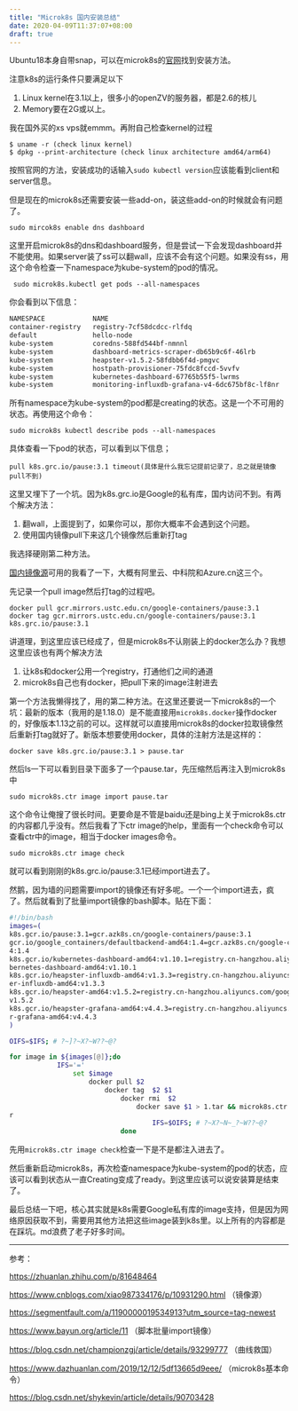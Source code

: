 ```yaml
---
title: "Microk8s 国内安装总结"
date: 2020-04-09T11:37:07+08:00
draft: true
---
```




Ubuntu18本身自带snap，可以在microk8s的[官网](https://microk8s.io/docs/)找到安装方法。

注意k8s的运行条件只要满足以下

1. Linux kernel在3.1以上，很多小的openZV的服务器，都是2.6的核儿
2. Memory要在2G或以上。

我在国外买的xs vps就emmm。再附自己检查kernel的过程

```shell
$ uname -r (check linux kernel)
$ dpkg --print-architecture (check linux architecture amd64/arm64)
```

按照官网的方法，安装成功的话输入`sudo kubectl version`应该能看到client和server信息。



但是现在的microk8s还需要安装一些add-on，装这些add-on的时候就会有问题了。

`sudo mircok8s enable dns dashboard`

这里开启microk8s的dns和dashboard服务，但是尝试一下会发现dashboard并不能使用。如果server装了ss可以翻wall，应该不会有这个问题。如果没有ss，用这个命令检查一下namespace为kube-system的pod的情况。

` sudo microk8s.kubectl get pods --all-namespaces`

你会看到以下信息：

```bash
NAMESPACE            NAME                                              READY   STATUS             RESTARTS   AGE
container-registry   registry-7cf58dcdcc-rlfdq                         1/1     Running            1          18h
default              hello-node                                        0/1     ImagePullBackOff   0          16h
kube-system          coredns-588fd544bf-nmnnl                          1/1     Creating            1          19h
kube-system          dashboard-metrics-scraper-db65b9c6f-46lrb         1/1     Creating           1          19h
kube-system          heapster-v1.5.2-58fdbb6f4d-pmgvc                  4/4     Creating            4          19h
kube-system          hostpath-provisioner-75fdc8fccd-5vvfv             1/1     Creating            1          18h
kube-system          kubernetes-dashboard-67765b55f5-lwrms             1/1     Creating            1          19h
kube-system          monitoring-influxdb-grafana-v4-6dc675bf8c-lf8nr   2/2     Creating            2          19h
```

所有namespace为kube-system的pod都是creating的状态。这是一个不可用的状态。再使用这个命令：

`sudo microk8s kubectl describe pods --all-namespaces`

具体查看一下pod的状态，可以看到以下信息；

```shell
pull k8s.grc.io/pause:3.1 timeout(具体是什么我忘记提前记录了，总之就是镜像pull不到)
```

这里又埋下了一个坑。因为k8s.grc.io是Google的私有库，国内访问不到。有两个解决方法：

1. 翻wall，上面提到了，如果你可以，那你大概率不会遇到这个问题。
2. 使用国内镜像pull下来这几个镜像然后重新打tag

我选择硬刚第二种方法。

[国内镜像源](https://www.cnblogs.com/kcxg/p/11457209.html)可用的我看了一下，大概有阿里云、中科院和Azure.cn这三个。

先记录一个pull image然后打tag的过程吧。

```
docker pull gcr.mirrors.ustc.edu.cn/google-containers/pause:3.1
docker tag gcr.mirrors.ustc.edu.cn/google-containers/pause:3.1 k8s.grc.io/pause:3.1
```

讲道理，到这里应该已经成了，但是microk8s不认刚装上的docker怎么办？我想这里应该也有两个解决方法

1. 让k8s和docker公用一个registry，打通他们之间的通道
2. microk8s自己也有docker，把pull下来的image注射进去

第一个方法我懒得找了，用的第二种方法。在这里还要说一下microk8s的一个坑：最新的版本（我用的是1.18.0）是不能直接用`microk8s.docker`操作docker的，好像版本1.13之前的可以。这样就可以直接用microk8s的docker拉取镜像然后重新打tag就好了。新版本想要使用docker，具体的注射方法是这样的：

```
docker save k8s.grc.io/pause:3.1 > pause.tar
```

然后ls一下可以看到目录下面多了一个pause.tar，先压缩然后再注入到microk8s中

```
sudo microk8s.ctr image import pause.tar
```

这个命令让俺搜了很长时间。更要命是不管是baidu还是bing上关于microk8s.ctr的内容都几乎没有。然后我看了下ctr image的help，里面有一个check命令可以查看ctr中的image，相当于docker images命令。

```
sudo microk8s.ctr image check
```

就可以看到刚刚的k8s.grc.io/pause:3.1已经import进去了。

然鹅，因为墙的问题需要import的镜像还有好多呢。一个一个import进去，疯了。然后就看到了批量import镜像的bash脚本。贴在下面：

```bash
#!/bin/bash
images=(
k8s.gcr.io/pause:3.1=gcr.azk8s.cn/google-containers/pause:3.1
gcr.io/google_containers/defaultbackend-amd64:1.4=gcr.azk8s.cn/google-containers/defaultbackend-amd6
4:1.4
k8s.gcr.io/kubernetes-dashboard-amd64:v1.10.1=registry.cn-hangzhou.aliyuncs.com/google_containers/ku
bernetes-dashboard-amd64:v1.10.1
k8s.gcr.io/heapster-influxdb-amd64:v1.3.3=registry.cn-hangzhou.aliyuncs.com/google_containers/heapst
er-influxdb-amd64:v1.3.3
k8s.gcr.io/heapster-amd64:v1.5.2=registry.cn-hangzhou.aliyuncs.com/google_containers/heapster-amd64:
v1.5.2
k8s.gcr.io/heapster-grafana-amd64:v4.4.3=registry.cn-hangzhou.aliyuncs.com/google_containers/heapste
r-grafana-amd64:v4.4.3
)

OIFS=$IFS; # ?~]?~X?~W??~@?

for image in ${images[@]};do
            IFS='='
                set $image
                    docker pull $2
                        docker tag  $2 $1
                            docker rmi  $2
                                docker save $1 > 1.tar && microk8s.ctr image import 1.tar && rm 1.ta
r
                                    IFS=$OIFS; # ?~X?~N~_?~W??~@?
                            done

```

 先用`microk8s.ctr image check`检查一下是不是都注入进去了。

然后重新启动microk8s，再次检查namespace为kube-system的pod的状态，应该可以看到状态从一直Creating变成了ready。到这里应该可以说安装算是结束了。

最后总结一下吧，核心其实就是k8s需要Google私有库的image支持，但是因为网络原因获取不到，需要用其他方法把这些image装到k8s里。以上所有的内容都是在踩坑。md浪费了老子好多时间。



---

参考：

https://zhuanlan.zhihu.com/p/81648464

https://www.cnblogs.com/xiao987334176/p/10931290.html （镜像源）

https://segmentfault.com/a/1190000019534913?utm_source=tag-newest

https://www.bayun.org/article/11 （脚本批量import镜像）

https://blog.csdn.net/championzgj/article/details/93299777 （曲线救国）

https://www.dazhuanlan.com/2019/12/12/5df13665d9eee/ （microk8s基本命令）

https://blog.csdn.net/shykevin/article/details/90703428